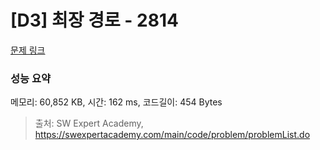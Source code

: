 # [D3] 최장 경로 - 2814 

[문제 링크](https://swexpertacademy.com/main/code/problem/problemDetail.do?contestProbId=AV7GOPPaAeMDFAXB) 

### 성능 요약

메모리: 60,852 KB, 시간: 162 ms, 코드길이: 454 Bytes



> 출처: SW Expert Academy, https://swexpertacademy.com/main/code/problem/problemList.do